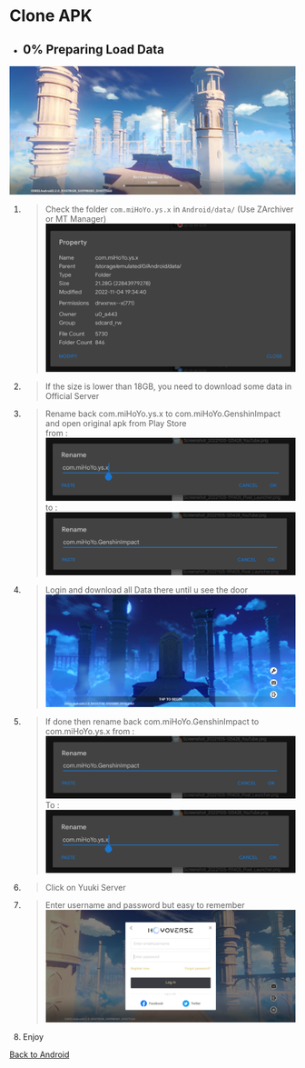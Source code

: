 # Clone APK

- ## 0% Preparing Load Data

![stuck-data][stuck-data]

1. > Check the folder `com.miHoYo.ys.x` in `Android/data/` (Use ZArchiver or MT Manager)
![check-size][check-size]

2. > If the size is lower than 18GB, you need to download some data in Official Server

3. > Rename back com.miHoYo.ys.x to com.miHoYo.GenshinImpact and open original apk from Play Store\
from : \
![before-pkg][before-pkg]\
to : \
![after-pkg][after-pkg]

4. > Login and download all Data there until u see the door\
![loading-door][loading-door]

5. > If done then rename back com.miHoYo.GenshinImpact to com.miHoYo.ys.x
from : \
![after-pkg][after-pkg]\
To : \
![before-pkg][before-pkg]

6. > Click on Yuuki Server
7. > Enter username and password but easy to remember\
![Login_Page](/YuukiPS/src/img/Android/Clone%20Version/Login_Page.png)
8. Enjoy

[stuck-data]: /YuukiPS/src/img/Android/Clone%20Version/stuck-data.png
[check-size]: /YuukiPS/src/img/Android/Clone%20Version/Size_Check_Package.png
[before-pkg]: /YuukiPS/src/img/Android/Clone%20Version/Rename_Package_From.png
[after-pkg]: /YuukiPS/src/img/Android/Clone%20Version/Rename_Package_To.png
[loading-door]: /YuukiPS/src/img/Android/Clone%20Version/Genshin_Impact_Door_After_Loading.png

[Back to Android](/YuukiPS/docs/FAQ/Android/README.MD)
